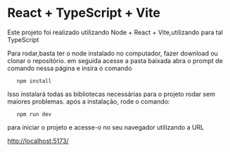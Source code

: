 # React + TypeScript + Vite

Este projeto foi realizado utilizando Node + React + Vite,utilizando para tal TypeScript

Para rodar,basta ter o node instalado no computador, fazer download ou clonar o repositório.
em seguida acesse a pasta baixada abra o prompt de comando nessa página e insira o comando
```
   npm install
```

Isso instalará todas as bibliotecas necessárias para o projeto rodar sem maiores problemas.
após a instalação, rode o comando:
```
   npm run dev
```
para iniciar o projeto e acesse-o no seu navegador utilizando a URL

[http://localhost:5173/](http://localhost:5173/)
